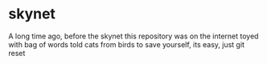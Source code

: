 # skynet

A long time ago, before the skynet
this repository was on the internet
toyed with bag of words
told cats from birds
to save yourself, its easy, just git reset
